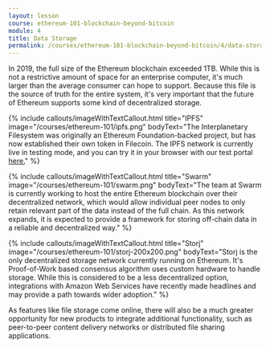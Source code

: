 ```yaml
---
layout: lesson
course: ethereum-101-blockchain-beyond-bitcoin
module: 4
title: Data Storage
permalink: /courses/ethereum-101-blockchain-beyond-bitcoin/4/data-storage/
---
```

<span class="openingParagraph">
In 2019, the full size of the Ethereum blockchain exceeded 1TB. While this is not a restrictive amount of space for an enterprise computer, it's much larger than the average consumer can hope to support. Because this file is the source of truth for the entire system, it's very important that the future of Ethereum supports some kind of decentralized storage.</span>

{% include callouts/imageWithTextCallout.html 
    title="IPFS"
    image="/courses/ethereum-101/ipfs.png"
    bodyText="The Interplanetary Filesystem was originally an Ethereum Foundation-backed project, but has now established their own token in Filecoin. The IPFS network is currently live in testing mode, and you can try it in your browser with our test portal <a href='https://try-ipfs.theblockchaininstitute.org/'>here.</a>"
%}

{% include callouts/imageWithTextCallout.html 
    title="Swarm"
    image="/courses/ethereum-101/swarm.png"
    bodyText="The team at Swarm is currently working to host the entire Ethereum blockchain over their decentralized network, which would allow individual peer nodes to only retain relevant part of the data instead of the full chain. As this network expands, it is expected to provide a framework for storing off-chain data in a reliable and decentralized way."
%}

{% include callouts/imageWithTextCallout.html 
    title="Storj"
    image="/courses/ethereum-101/storj-200x200.png"
    bodyText="Storj is the only decentralized storage network currently running on Ethereum. It's Proof-of-Work based consensus algorithm uses custom hardware to handle storage. While this is considered to be a less decentralized option, integrations with Amazon Web Services have recently made headlines and may provide a path towards wider adoption."
%}

<span>As features like file storage come online, there will also be a much greater opportunity for new products to integrate additional functionality, such as peer-to-peer content delivery networks or distributed file sharing applications. </span>
